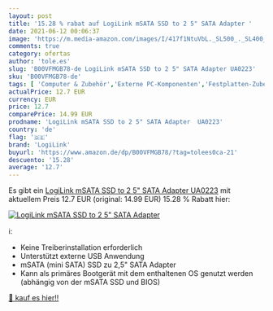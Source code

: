 ```yaml
---
layout: post
title: '15.28 % rabat auf LogiLink mSATA SSD to 2 5" SATA Adapter '
date: 2021-06-12 00:06:37
image: 'https://m.media-amazon.com/images/I/417f1NtuVbL._SL500_._SL400_.jpg'
comments: true
category: ofertas
author: 'tole.es'
slug: 'B00VFMGB78-de LogiLink mSATA SSD to 2 5" SATA Adapter UA0223'
sku: 'B00VFMGB78-de'
tags: [ 'Computer & Zubehör','Externe PC-Komponenten','Festplatten-Zubehör','Festplattenrahmen & -gehäuse','Komponenten & Ersatzteile','PC-Gehäuse','Zubehör','logilink', ]
actualPrice: 12.7 EUR
currency: EUR
price: 12.7
comparePrice: 14.99 EUR
prodname: 'LogiLink mSATA SSD to 2 5" SATA Adapter  UA0223'
country: 'de'
flag: '🇩🇪'
brand: 'LogiLink'
buyurl: 'https://www.amazon.de/dp/B00VFMGB78/?tag=tolees0ca-21'
descuento: '15.28'
average: '12.7'
---
```


Es gibt ein [LogiLink mSATA SSD to 2 5" SATA Adapter  UA0223](https://www.amazon.de/dp/B00VFMGB78/?tag=tolees0ca-21) mit aktuellem Preis 12.7 EUR (original: 14.99 EUR) 15.28 % Rabatt hier:

[![LogiLink mSATA SSD to 2 5" SATA Adapter ](https://m.media-amazon.com/images/I/417f1NtuVbL._SL500_._SL400_.jpg)](https://www.amazon.de/dp/B00VFMGB78/?tag=tolees0ca-21)

ℹ️:

- Keine Treiberinstallation erforderlich
- Unterstützt externe USB Anwendung
- mSATA (mini SATA) SSD zu 2,5" SATA Adapter
- Kann als primäres Bootgerät mit dem enthaltenen OS genutzt werden (abhängig von der mSATA SSD und BIOS)

[🛒 kauf es hier!!](https://www.amazon.de/dp/B00VFMGB78/?tag=tolees0ca-21)
